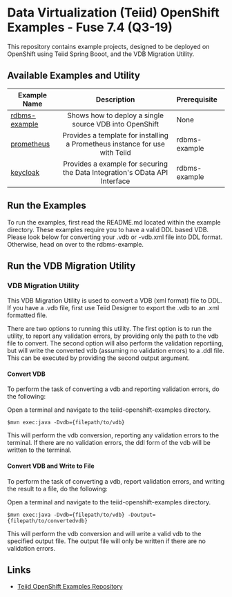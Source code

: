 # Data Virtualization (Teiid) OpenShift Examples - Fuse 7.4 (Q3-19)

This repository contains example projects, designed to be deployed on OpenShift using Teiid Spring Booot, and the VDB Migration Utility.


## Available Examples and Utility
| Example Name  | Description   | Prerequisite  |
| ------------- |:-------------:| :-----|
|[rdbms-example](rdbms-example) |Shows how to deploy a single source VDB into OpenShift  |None |
|[prometheus](prometheus) |Provides a template for installing a Prometheus instance for use with Teiid  |rdbms-example |
|[keycloak](keycloak)     |Provides a example for securing the Data Integration's OData API Interface   |rdbms-example |


## Run the Examples

To run the examples, first read the README.md located within the example directory. These examples require you to have a valid DDL based VDB. Please look below for converting your .vdb or -vdb.xml file into DDL format. Otherwise, head on over to the rdbms-example.


## Run the VDB Migration Utility

### VDB Migration Utility

This VDB Migration Utility is used to convert a VDB (xml format) file to DDL.   If you have a .vdb file, first use Teiid Designer to export the .vdb to an .xml formatted file.

There are two options to running this utility.  The first option is to run the utility, to report any validation errors, by providing only the path to the vdb file to convert.  The second option will also perform the validation reportiing, but will write the converted vdb (assuming no validation errors) to a .ddl file.  This can be executed by providing the second output argument. 


#### Convert VDB

To perform the task of converting a vdb and reporting validation errors, do the following:

Open a terminal and navigate to the teiid-openshift-examples directory.

```
$mvn exec:java -Dvdb={filepath/to/vdb}
```
This will perform the vdb conversion, reporting any validation errors to the terminal.  If there are no validation errors, the ddl form of the vdb will be written to the terminal.


#### Convert VDB and Write to File

To perform the task of converting a vdb, report validation errors, and writing the result to a file, do the following:

Open a terminal and navigate to the teiid-openshift-examples directory.

```
$mvn exec:java -Dvdb={filepath/to/vdb} -Doutput={filepath/to/convertedvdb}
```
This will perform the vdb conversion and will write a valid vdb to the specified output file.  The output file will only be written if there are no validation errors.




## Links

* [Teiid OpenShift Examples Repository](https://github.com/teiid/teiid-openshift-examples)





